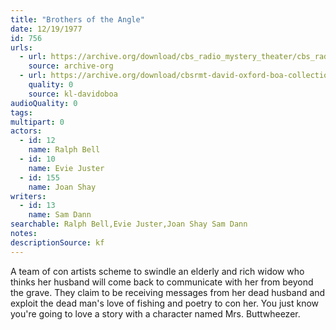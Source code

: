 ```yaml
---
title: "Brothers of the Angle"
date: 12/19/1977
id: 756
urls: 
  - url: https://archive.org/download/cbs_radio_mystery_theater/cbs_radio_mystery_theater-0751-0800.zip/cbs_radio_mystery_theater-0751-0800%2Fcbsrmt_0756_brothers_of_the_angle.mp3
    source: archive-org
  - url: https://archive.org/download/cbsrmt-david-oxford-boa-collection/CBSRMT-771219-0756-Brothers-of-the-Angle-(128-48)_WBBM-JE-{BoA}.mp3
    quality: 0
    source: kl-davidoboa
audioQuality: 0
tags: 
multipart: 0
actors:  
  - id: 12
    name: Ralph Bell  
  - id: 10
    name: Evie Juster  
  - id: 155
    name: Joan Shay
writers:  
  - id: 13
    name: Sam Dann
searchable: Ralph Bell,Evie Juster,Joan Shay Sam Dann
notes: 
descriptionSource: kf
---
```

A team of con artists scheme to swindle an elderly and rich widow who thinks her husband will come back to communicate with her from beyond the grave. They claim to be receiving messages from her dead husband and exploit the dead man's love of fishing and poetry to con her. You just know you're going to love a story with a character named Mrs. Buttwheezer.